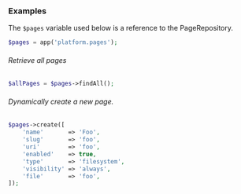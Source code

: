 ### Examples

The `$pages` variable used below is a reference to the PageRepository.

```php
$pages = app('platform.pages');
```

###### Retrieve all pages

```php
$allPages = $pages->findAll();
```

###### Dynamically create a new page.

```php
$pages->create([
	'name'       => 'Foo',
	'slug'       => 'foo',
	'uri'        => 'foo',
	'enabled'    => true,
	'type'       => 'filesystem',
	'visibility' => 'always',
	'file'       => 'foo',
]);
```

